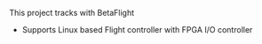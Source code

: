 This project tracks with BetaFlight 
- Supports Linux based Flight controller with FPGA I/O controller
